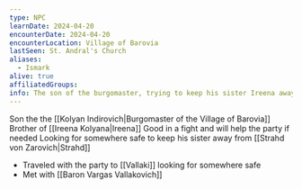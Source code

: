 ```yaml
---
type: NPC
learnDate: 2024-04-20 
encounterDate: 2024-04-20
encounterLocation: Village of Barovia
lastSeen: St. Andral's Church
aliases:
  - Ismark
alive: true 
affiliatedGroups: 
info: The son of the burgomaster, trying to keep his sister Ireena away from Strahd, traveling with the party to somewhere safe
---
```

Son the the [[Kolyan Indirovich|Burgomaster of the Village of Barovia]] 
Brother of [[Ireena Kolyana|Ireena]] 
Good in a fight and will help the party if needed
Looking for somewhere safe to keep his sister away from [[Strahd von Zarovich|Strahd]] 
- Traveled with the party to [[Vallaki]] looking for somewhere safe
- Met with [[Baron Vargas Vallakovich]] 